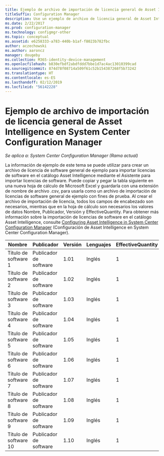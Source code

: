 ```yaml
---
title: Ejemplo de archivo de importación de licencia general de Asset Intelligence
titleSuffix: Configuration Manager
description: Use un ejemplo de archivo de licencia general de Asset Intelligence para ayudar a importar licencias de software en System Center Configuration Manager.
ms.date: 2/22/2017
ms.prod: configuration-manager
ms.technology: configmgr-other
ms.topic: conceptual
ms.assetid: e6258333-a783-440b-b1af-f8023b782fbc
author: aczechowski
ms.author: aaroncz
manager: dougeby
ms.collection: M365-identity-device-management
ms.openlocfilehash: b830efbdf2abdfddd7bbe1d7ac4ac13010399cad
ms.sourcegitcommit: 874d78f08714a509f61c52b154387268f5b73242
ms.translationtype: HT
ms.contentlocale: es-ES
ms.lasthandoff: 02/12/2019
ms.locfileid: "56142228"
---
```

# <a name="example-asset-intelligence-general-license-import-file-in-system-center-configuration-manager"></a>Ejemplo de archivo de importación de licencia general de Asset Intelligence en System Center Configuration Manager

*Se aplica a: System Center Configuration Manager (Rama actual)*

La información de ejemplo de este tema se puede utilizar para crear un archivo de licencia de software general de ejemplo para importar licencias de software en el catálogo Asset Intelligence mediante el Asistente para importar licencias de software. Puede copiar y pegar la tabla siguiente en una nueva hoja de cálculo de Microsoft Excel y guardarla con una extensión de nombre de archivo .csv, para usarla como un archivo de importación de licencias de software general de ejemplo con fines de prueba. Al crear el archivo de importación de licencia, todos los campos de encabezado son necesarios, mientras que en la hoja de cálculo son necesarios los valores de datos Nombre, Publicador, Versión y EffectiveQuantity. Para obtener más información sobre la importación de licencias de software en el catálogo Asset Intelligence, consulte [Configuring Asset Intelligence in System Center Configuration Manager](../../../../core/clients/manage/asset-intelligence/configuring-asset-intelligence.md) (Configuración de Asset Intelligence en System Center Configuration Manager).  

|Nombre|Publicador|Versión|Lenguajes|EffectiveQuantity|PONumber|ResellerName|DateOfPurchase|SupportPurchased|SupportExpirationDate|Comentarios|  
|----------|---------------|-------------|--------------|-----------------------|--------------|------------------|--------------------|----------------------|---------------------------|--------------|  
|Título de software 1|Publicador de software|1.01|Inglés|1|Número de compra|Nombre del distribuidor|10/10/2010|0|10/10/2012|Comentario|  
|Título de software 2|Publicador de software|1.02|Inglés|1|Número de compra|Nombre del distribuidor|10/10/2010|0|10/10/2012|Comentario|  
|Título de software 3|Publicador de software|1.03|Inglés|1|Número de compra|Nombre del distribuidor|10/10/2010|0|10/10/2012|Comentario|  
|Título de software 4|Publicador de software|1.04|Inglés|1|Número de compra|Nombre del distribuidor|10/10/2010|0|10/10/2012|Comentario|  
|Título de software 5|Publicador de software|1.05|Inglés|1|Número de compra|Nombre del distribuidor|10/10/2010|0|10/10/2012|Comentario|  
|Título de software 6|Publicador de software|1.06|Inglés|1|Número de compra|Nombre del distribuidor|10/10/2010|0|10/10/2012|Comentario|  
|Título de software 7|Publicador de software|1.07|Inglés|1|Número de compra|Nombre del distribuidor|10/10/2010|0|10/10/2012|Comentario|  
|Título de software 8|Publicador de software|1.08|Inglés|1|Número de compra|Nombre del distribuidor|10/10/2010|0|10/10/2012|Comentario|  
|Título de software 9|Publicador de software|1.09|Inglés|1|Número de compra|Nombre del distribuidor|10/10/2010|0|10/10/2012|Comentario|  
|Título de software 10|Publicador de software|1.10|Inglés|1|Número de compra|Nombre del distribuidor|10/10/2010|0|10/10/2012|Comentario|  
